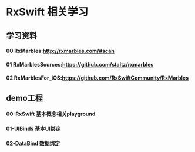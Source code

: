 # RxSwift 相关学习

## 学习资料
#### 00 RxMarbles:<http://rxmarbles.com/#scan>
#### 01 RxMarblesSources:<https://github.com/staltz/rxmarbles>
#### 02 RxMarblesFor_iOS:<https://github.com/RxSwiftCommunity/RxMarbles> 


## demo工程

#### 00-RxSwift 基本概念相关playground

#### 01-UIBinds 基本UI绑定 

#### 02-DataBind 数据绑定


